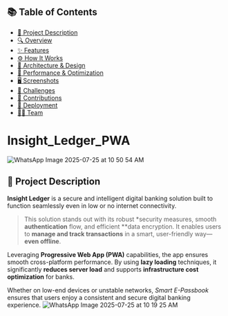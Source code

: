 ## 📚 Table of Contents

- [📝 Project Description](#-project-description)
- [🔍 Overview](#-overview)
- [✨ Features](#-features)
- [⚙ How It Works](#-how-it-works)
- [🧱 Architecture & Design](#-architecture--design)
- [🚀 Performance & Optimization](#-performance--optimization)
- [🖥 Screenshots](#-screenshots)
- [🚧 Challenges](#-challenges)
- [🤝 Contributions](#-contributions)
- [🚀 Deployment](#-deployment)
- [👨‍💻 Team](#-team)


# Insight_Ledger_PWA
![WhatsApp Image 2025-07-25 at 10 50 54 AM](https://github.com/user-attachments/assets/e3350443-923e-4d7f-b514-f5053ff19337)

## 📝 Project Description

**Insight Ledger** is a secure and intelligent digital banking solution built to function seamlessly even in low or no internet connectivity.

> This solution stands out with its robust *security measures, smooth **authentication** flow, and efficient **data encryption. It enables users to **manage and track transactions** in a smart, user-friendly way—**even offline**.

Leveraging **Progressive Web App (PWA)** capabilities, the app ensures smooth cross-platform performance. By using **lazy loading** techniques, it significantly **reduces server load** and supports **infrastructure cost optimization** for banks.

Whether on low-end devices or unstable networks, *Smart E-Passbook* ensures that users enjoy a consistent and secure digital banking experience.
![WhatsApp Image 2025-07-25 at 10 19 25 AM](https://github.com/user-attachments/assets/594be1b4-6c94-4566-9ce6-362ab7793e0f)

